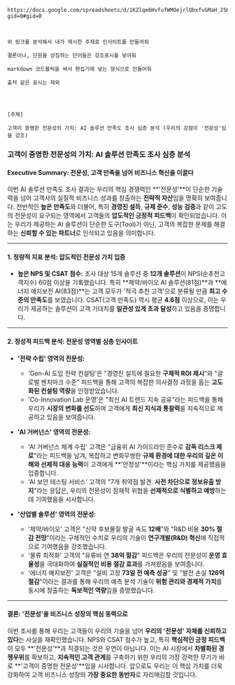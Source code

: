 ```
https://docs.google.com/spreadsheets/d/1KZlqe6HvfufWMOejrlQbxfvGMaH_25KUrYMoUsJZQxQ/edit?gid=0#gid=0



위 링크를 분석해서 내가 제시한 주제로 인사이트를 만들어줘

결론이나, 단원을 상징하는 단어들은 강조표시를 넣어줘

markdown 코드블럭을 써서 편집기에 넣는 형식으로 만들어줘

출처 같은 표시는 제외




[주제]

고객이 증명한 전문성의 가치: AI 솔루션 만족도 조사 심층 분석 (우리의 강점이 '전문성'임을 강조)
```

### **고객이 증명한 전문성의 가치: AI 솔루션 만족도 조사 심층 분석**

#### **Executive Summary: 전문성, 고객 만족을 넘어 비즈니스 혁신을 이끌다**

이번 AI 솔루션 만족도 조사 결과는 우리의 핵심 경쟁력인 **'전문성'**이 단순한 기술력을 넘어 고객사의 실질적 비즈니스 성과를 창출하는 **전략적 자산**임을 명확히 보여줍니다. 전반적인 **높은 만족도**와 더불어, 특히 **경영진 설득**, **규제 준수**, **성능 검증**과 같이 고도의 전문성이 요구되는 영역에서 고객들의 **압도적인 긍정적 피드백**이 확인되었습니다. 이는 우리가 제공하는 AI 솔루션이 단순한 도구(Tool)가 아닌, 고객의 복잡한 문제를 해결하는 **신뢰할 수 있는 파트너**로 인식되고 있음을 의미합니다.

---

#### **1. 정량적 지표 분석: 압도적인 전문성 가치 입증**

* **높은 NPS 및 CSAT 점수:** 조사 대상 15개 솔루션 중 **12개 솔루션**이 NPS(순추천고객지수) 60점 이상을 기록했습니다. 특히 **제약/바이오 AI 솔루션(81점)**과 **에너지 예지보전 AI(83점)**는 고객 모두가 '적극 추천 고객'으로 분류될 만큼 **최고 수준의 만족도**를 보였습니다. CSAT(고객 만족도) 역시 평균 **4.6점** 이상으로, 이는 우리가 제공하는 솔루션이 고객 기대치를 **일관성 있게 초과 달성**하고 있음을 증명합니다.

---

#### **2. 정성적 피드백 분석: 전문성 영역별 심층 인사이트**

* **'전략 수립' 영역의 전문성:**
    * 'Gen-AI 도입 전략 컨설팅'은 "경영진 설득에 필요한 **구체적 ROI 제시**"와 "글로벌 벤치마크 수준" 피드백을 통해 고객의 복잡한 의사결정 과정을 돕는 **고도화된 컨설팅 역량**을 인정받았습니다.
    * 'Co-Innovation Lab 운영'은 "최신 AI 트렌드 지속 공유"라는 피드백을 통해 우리가 **시장의 변화를 선도**하며 고객에게 **최신 지식과 통찰력**을 지속적으로 제공하고 있음을 보여줍니다.

* **'AI 거버넌스' 영역의 전문성:**
    * 'AI 거버넌스 체계 수립' 고객은 "금융위 AI 가이드라인 준수로 **감독 리스크 제로**"라는 피드백을 남겨, 복잡하고 변화무쌍한 **규제 환경에 대한 우리의 깊은 이해와 선제적 대응 능력**이 고객에게 **'안정성'**이라는 핵심 가치를 제공했음을 입증합니다.
    * 'AI 보안 테스팅 서비스' 고객의 "7개 취약점 발견. **사전 차단으로 정보유출 방지**"라는 응답은, 우리의 전문성이 잠재적 위협을 **선제적으로 식별하고 예방**하는 데 기여했음을 시사합니다.

* **'산업별 솔루션' 영역의 전문성:**
    * '제약/바이오' 고객은 "신약 후보물질 발굴 속도 **12배**"와 "R&D 비용 **30% 절감 전망**"이라는 구체적인 수치로 우리의 기술이 **연구개발(R&D) 혁신**에 직접적으로 기여했음을 강조했습니다.
    * '물류 최적화' 고객의 "유류비 연 **38억 절감**" 피드백은 우리의 전문성이 **운영 효율성**을 극대화하여 **실질적인 비용 절감 효과**를 가져왔음을 보여줍니다.
    * '에너지 예지보전' 고객은 "설비 고장 **73일 전 예측 성공**" 및 "발전 손실 **126억 절감**"이라는 결과를 통해 우리의 예측 분석 기술이 **위험 관리와 경제적 가치**를 동시에 창출하는 **독보적인 역량**임을 증명했습니다.

---

#### **결론: '전문성'을 비즈니스 성장의 핵심 동력으로**

이번 조사를 통해 우리는 고객들이 우리의 기술을 넘어 **우리의 '전문성' 자체를 신뢰하고 있다**는 사실을 재확인했습니다. NPS와 CSAT 점수가 높고, 특히 **핵심적인 긍정 피드백**이 모두 **'전문성'**과 직결되는 것은 우연이 아닙니다. 이는 AI 시장에서 **차별화된 경쟁우위**를 확보하고, **지속적인 고객 관계**를 구축하기 위한 우리의 가장 강력한 무기가 바로 **'고객이 증명한 전문성'**임을 시사합니다. 앞으로도 우리는 이 핵심 가치를 더욱 강화하여 고객 비즈니스 성장의 **가장 중요한 동반자**로 자리매김할 것입니다.